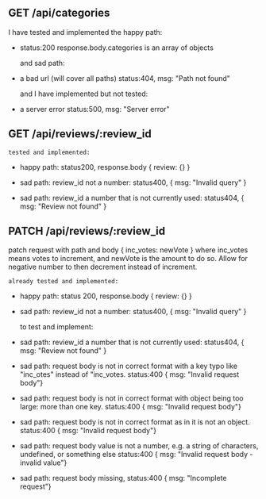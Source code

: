 ## GET /api/categories

  I have tested and implemented the happy path:
- status:200 response.body.categories is an array of objects
  
  and sad path:
- a bad url (will cover all paths)
  status:404, msg: "Path not found"

  and I have implemented but not tested:
- a server error
  status:500, msg: "Server error"

## GET /api/reviews/:review_id

    tested and implemented:

  - happy path: status200, response.body { review: {} }

  - sad path: review_id not a number: status400, { msg: "Invalid query" }
  - sad path: review_id a number that is not currently used: status404, { msg: "Review not found" }

## PATCH /api/reviews/:review_id

  patch request with path and body { inc_votes: newVote } where inc_votes means votes to increment, and newVote is the amount to do so. Allow for negative number to then decrement instead of increment.

    already tested and implemented:
  
  - happy path: status 200, response.body { review: {} }

  - sad path: review_id not a number: status400, { msg: "Invalid query" }

    to test and implement:

  - sad path: review_id a number that is not currently used: status404, { msg: "Review not found" }
  - sad path: request body is not in correct format with a key typo like "inc_otes" instead of "inc_votes. status:400 { msg: "Invalid request body"}
  - sad path: request body is not in correct format with object being too large: more than one key. status:400 { msg: "Invalid request body"}
  - sad path: request body is not in correct format as in it is not an object. status:400 { msg: "Invalid request body"}
  - sad path: request body value is not a number, e.g. a string of characters, undefined, or something else status:400 { msg: "Invalid request body - invalid value"}
  - sad path: request body missing,  status:400 { msg: "Incomplete request"}
  
